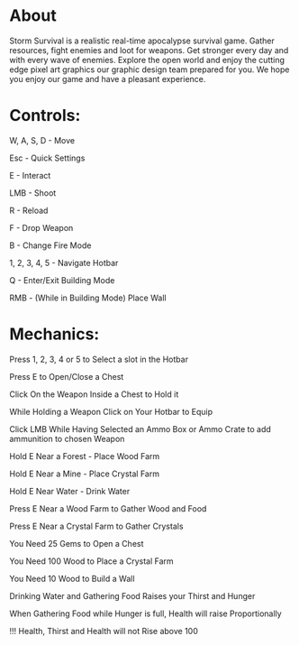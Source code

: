 <h1>About</h1>
Storm Survival is a realistic real-time apocalypse survival game. Gather resources, fight enemies and loot for weapons. Get stronger every day and with every wave of enemies. Explore the open world and enjoy the cutting edge pixel art graphics our graphic design team prepared for you. We hope you enjoy our game and have a pleasant experience.

<h1>Controls:</h1>

W, A, S, D - Move

Esc - Quick Settings

E - Interact

LMB - Shoot

R - Reload

F - Drop Weapon

B - Change Fire Mode

1, 2, 3, 4, 5 - Navigate Hotbar

Q - Enter/Exit Building Mode

RMB - (While in Building Mode) Place Wall


<h1>Mechanics:</h1>

Press 1, 2, 3, 4 or 5 to Select a slot in the Hotbar

Press E to Open/Close a Chest

Click On the Weapon Inside a Chest to Hold it

While Holding a Weapon Click on Your Hotbar to Equip

Click LMB While Having Selected an Ammo Box or Ammo Crate to add ammunition to chosen Weapon

Hold E Near a Forest - Place Wood Farm

Hold E Near a Mine - Place Crystal Farm

Hold E Near Water - Drink Water

Press E Near a Wood Farm to Gather Wood and Food

Press E Near a Crystal Farm to Gather Crystals

You Need 25 Gems to Open a Chest

You Need 100 Wood to Place a Crystal Farm

You Need 10 Wood to Build a Wall

Drinking Water and Gathering Food Raises your Thirst and Hunger

When Gathering Food while Hunger is full, Health will raise Proportionally

!!! Health, Thirst and Health will not Rise above 100
